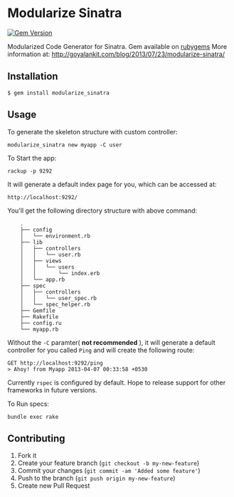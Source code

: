 # Modularize Sinatra

[![Gem Version](https://badge.fury.io/rb/modularize_sinatra.png)](http://badge.fury.io/rb/modularize_sinatra)

Modularized Code Generator for Sinatra. Gem available on [rubygems](https://rubygems.org/gems/modularize_sinatra)
More information at: http://goyalankit.com/blog/2013/07/23/modularize-sinatra/

## Installation

    $ gem install modularize_sinatra

## Usage

To generate the skeleton structure with custom controller:

    modularize_sinatra new myapp -C user

To Start the app:
    
    rackup -p 9292

It will generate a default index page for you, which can be accessed at:
    
    http://localhost:9292/

You'll get the following directory structure with above command:

        .
        ├── config
        │   └── environment.rb
        ├── lib
        │   ├── controllers
        │   │   └── user.rb
        │   ├── views
        │   │   └── users
        │   │       └── index.erb
        │   └── app.rb
        ├── spec
        │   ├── controllers
        │   │   └── user_spec.rb
        │   └── spec_helper.rb
        ├── Gemfile
        ├── Rakefile
        ├── config.ru
        └── myapp.rb

Without the `-C` paramter( **not recommended** ), it will generate a default controller for you called `Ping` and will create the following route:

    GET http://localhost:9292/ping
    > Ahoy! from Myapp 2013-04-07 00:33:58 +0530

Currently `rspec` is configured by default. Hope to release support for other frameworks in future versions.

To Run specs:

    bundle exec rake 
    
## Contributing

1. Fork it
2. Create your feature branch (`git checkout -b my-new-feature`)
3. Commit your changes (`git commit -am 'Added some feature'`)
4. Push to the branch (`git push origin my-new-feature`)
5. Create new Pull Request

